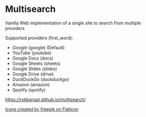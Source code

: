 # Multisearch
Vanilla Web implementation of a single site to search from multiple providers

Supported providers (first_word):
- Google (google) (Default)
- YouTube (youtube)
- Google Docs (docs)
- Google Sheets (sheets)
- Google Slides (slides)
- Google Drive (drive)
- DuckDuckGo (duckduckgo)
- Amazon (amazon)
- Spotify (spotify)

https://rskbansal.github.io/multisearch/

[Icons created by freepik on Flaticon](https://www.flaticon.com/authors/freepik)

